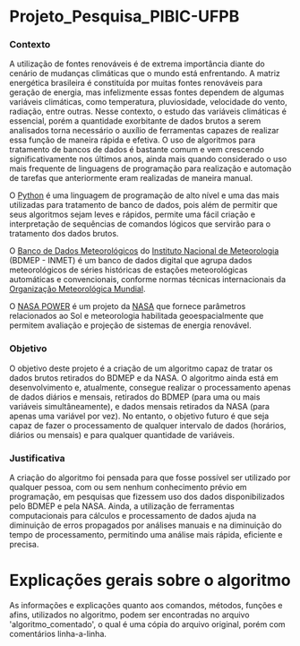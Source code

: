 # Projeto_Pesquisa_PIBIC-UFPB

### **Contexto**

A utilização de fontes renováveis é de extrema importância diante do cenário de mudanças climáticas que o mundo está enfrentando. A matriz energética brasileira é constituída por muitas fontes renováveis para geração de energia, mas infelizmente essas fontes dependem de algumas variáveis climáticas, como temperatura, pluviosidade, velocidade do vento, radiação, entre outras. Nesse contexto, o estudo das variáveis climáticas é essencial, porém a quantidade exorbitante de dados brutos a serem analisados torna necessário o auxílio de ferramentas capazes de realizar essa função de maneira rápida e efetiva. O uso de algoritmos para tratamento de bancos de dados é bastante comum e vem crescendo significativamente nos últimos anos, ainda mais quando considerado o uso mais frequente de linguagens de programação para realização e automação de tarefas que anteriormente eram realizadas de maneira manual.

O [Python](https://www.python.org/) é uma linguagem de programação de alto nível e uma das mais utilizadas para tratamento de banco de dados, pois além de permitir que seus algoritmos sejam leves e rápidos, permite uma fácil criação e interpretação de sequências de comandos lógicos que servirão para o tratamento dos dados brutos.

O [Banco de Dados Meteorológicos](https://bdmep.inmet.gov.br/) do [Instituto Nacional de Meteorologia](https://portal.inmet.gov.br/) (BDMEP - INMET) é um banco de dados digital que agrupa dados meteorológicos de séries históricas de estações meteorológicas automáticas e convencionais, conforme normas técnicas internacionais da [Organização Meteorológica Mundial](https://news.un.org/pt/tags/organizacao-meteorologica-mundial).

O [NASA POWER](https://power.larc.nasa.gov/data-access-viewer/) é um projeto da [NASA](https://www.nasa.gov/) que fornece parâmetros relacionados ao Sol e meteorologia habilitada geoespacialmente que permitem avaliação e projeção de sistemas de energia renovável.

### **Objetivo**

O objetivo deste projeto é a criação de um algoritmo capaz de tratar os dados brutos retirados do BDMEP e da NASA. O algoritmo ainda está em desenvolvimento e, atualmente, consegue realizar o processamento apenas de dados diários e mensais, retirados do BDMEP (para uma ou mais variáveis simultâneamente), e dados mensais retirados da NASA (para apenas uma variável por vez). No entanto, o objetivo futuro é que seja capaz de fazer o processamento de qualquer intervalo de dados (horários, diários ou mensais) e para qualquer quantidade de variáveis.

### **Justificativa**

A criação do algoritmo foi pensada para que fosse possível ser utilizado por qualquer pessoa, com ou sem nenhum conhecimento prévio em programação, em pesquisas que fizessem uso dos dados disponibilizados pelo BDMEP e pela NASA. Ainda, a utilização de ferramentas computacionais para cálculos e processamento de dados ajuda na diminuição de erros propagados por análises manuais e na diminuição do tempo de processamento, permitindo uma análise mais rápida, eficiente e precisa.

# Explicações gerais sobre o algoritmo

As informações e explicações quanto aos comandos, métodos, funções e afins, utilizados no algoritmo, podem ser encontradas no arquivo 'algoritmo_comentado', o qual é uma cópia do arquivo original, porém com comentários linha-a-linha.
